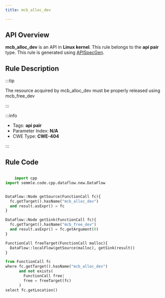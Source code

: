 ```yaml
---
title: mcb_alloc_dev

---
```



## API Overview
**mcb_alloc_dev** is an API in **Linux kernel**. This rule belongs to the **api pair** type. This rule is generated using [APISpecGen](../../tools/APISpecGen).
## Rule Description

:::tip

The resource acquired by mcb_alloc_dev must be properly released using mcb_free_dev

:::

:::info

- Tags: **api pair**
- Parameter Index: **N/A**
- CWE Type: **CWE-404**

:::

## Rule Code
```python

    import cpp
import semmle.code.cpp.dataflow.new.DataFlow


DataFlow::Node getSource(FunctionCall fc){
  fc.getTarget().hasName("mcb_alloc_dev")
  and result.asExpr() = fc
}

DataFlow::Node getSink(FunctionCall fc){
  fc.getTarget().hasName("mcb_free_dev")
  and result.asExpr() = fc.getArgument(0)
}

FunctionCall freeTarget(FunctionCall malloc){
  DataFlow::localFlow(getSource(malloc), getSink(result))
}

from FunctionCall fc
where fc.getTarget().hasName("mcb_alloc_dev")
      and not exists(
        FunctionCall free| 
        free = freeTarget(fc)
      )
select fc.getLocation()

    
```